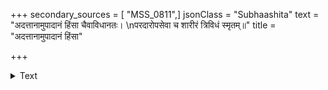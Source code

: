 +++
secondary_sources = [ "MSS_0811",]
jsonClass = "Subhaashita"
text = "अदत्तानामुपादानं हिंसा चैवाविधानतः।  \nपरदारोपसेवा च शारीरं त्रिविधं स्मृतम्॥"
title = "अदत्तानामुपादानं हिंसा"

+++

<details><summary>Text</summary>

अदत्तानामुपादानं हिंसा चैवाविधानतः।  
परदारोपसेवा च शारीरं त्रिविधं स्मृतम्॥
</details>
